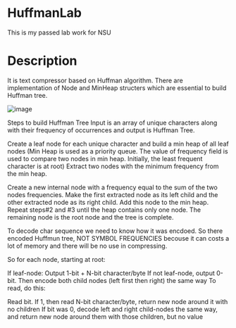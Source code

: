 # HuffmanLab
This is my passed lab work for NSU
# Description
It is text compressor based on Huffman algorithm. There are implementation of Node and MinHeap structers which are essential to build Huffman tree.

![image](https://user-images.githubusercontent.com/58903139/157651374-36c1807c-bbbc-4e07-a3ab-8985161d7389.png)

Steps to build Huffman Tree
Input is an array of unique characters along with their frequency of occurrences and output is Huffman Tree. 

Create a leaf node for each unique character and build a min heap of all leaf nodes (Min Heap is used as a priority queue. The value of frequency field is used to compare two nodes in min heap. Initially, the least frequent character is at root)
Extract two nodes with the minimum frequency from the min heap.
 
Create a new internal node with a frequency equal to the sum of the two nodes frequencies. Make the first extracted node as its left child and the other extracted node as its right child. Add this node to the min heap.
Repeat steps#2 and #3 until the heap contains only one node. The remaining node is the root node and the tree is complete.

To decode char sequence we need to know how it was encdoed. So there encoded Huffmun tree, NOT SYMBOL FREQUENCIES becouse it can costs a lot of memory and there will be no use in compressing. 

So for each node, starting at root:

If leaf-node: Output 1-bit + N-bit character/byte
If not leaf-node, output 0-bit. Then encode both child nodes (left first then right) the same way
To read, do this:

Read bit. If 1, then read N-bit character/byte, return new node around it with no children
If bit was 0, decode left and right child-nodes the same way, and return new node around them with those children, but no value
